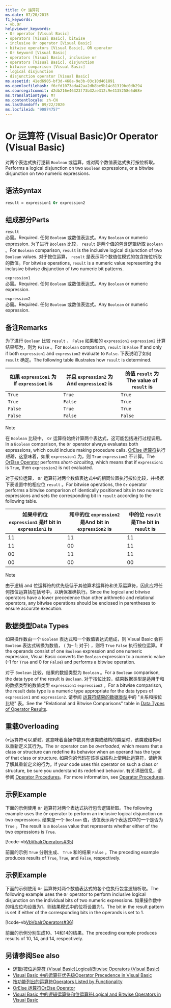 ```yaml
---
title: Or 运算符
ms.date: 07/20/2015
f1_keywords:
- vb.Or
helpviewer_keywords:
- Or operator [Visual Basic]
- operators [Visual Basic], bitwise
- inclusive Or operator [Visual Basic]
- bitwise operators [Visual Basic], OR operator
- Or keyword [Visual Basic]
- operators [Visual Basic], inclusive or
- operators [Visual Basic], disjunction
- bitwise comparison [Visual Basic]
- logical disjunction
- disjunction operator [Visual Basic]
ms.assetid: 41ed6905-bf3d-468a-9e3b-03c10d461891
ms.openlocfilehash: f6cfd1073ada42aa2db8be9b14c81319bc0db294
ms.sourcegitcommit: d2db216e46323f73b32ae312c9e4135258e5d68e
ms.translationtype: MT
ms.contentlocale: zh-CN
ms.lasthandoff: 09/22/2020
ms.locfileid: "90874757"
---
```

# <a name="or-operator-visual-basic"></a><span data-ttu-id="d1fc2-102">Or 运算符 (Visual Basic)</span><span class="sxs-lookup"><span data-stu-id="d1fc2-102">Or Operator (Visual Basic)</span></span>

<span data-ttu-id="d1fc2-103">对两个表达式执行逻辑 `Boolean` 或运算，或对两个数值表达式执行按位析取。</span><span class="sxs-lookup"><span data-stu-id="d1fc2-103">Performs a logical disjunction on two `Boolean` expressions, or a bitwise disjunction on two numeric expressions.</span></span>  
  
## <a name="syntax"></a><span data-ttu-id="d1fc2-104">语法</span><span class="sxs-lookup"><span data-stu-id="d1fc2-104">Syntax</span></span>  
  
```vb  
result = expression1 Or expression2  
```  
  
## <a name="parts"></a><span data-ttu-id="d1fc2-105">组成部分</span><span class="sxs-lookup"><span data-stu-id="d1fc2-105">Parts</span></span>  

 `result`  
 <span data-ttu-id="d1fc2-106">必需。</span><span class="sxs-lookup"><span data-stu-id="d1fc2-106">Required.</span></span> <span data-ttu-id="d1fc2-107">任何 `Boolean` 或数值表达式。</span><span class="sxs-lookup"><span data-stu-id="d1fc2-107">Any `Boolean` or numeric expression.</span></span> <span data-ttu-id="d1fc2-108">为了进行 `Boolean` 比较， `result` 是两个值的包含逻辑析取 `Boolean` 。</span><span class="sxs-lookup"><span data-stu-id="d1fc2-108">For `Boolean` comparison, `result` is the inclusive logical disjunction of two `Boolean` values.</span></span> <span data-ttu-id="d1fc2-109">对于按位运算， `result` 是表示两个数值位模式的包含按位析取的数值。</span><span class="sxs-lookup"><span data-stu-id="d1fc2-109">For bitwise operations, `result` is a numeric value representing the inclusive bitwise disjunction of two numeric bit patterns.</span></span>  
  
 `expression1`  
 <span data-ttu-id="d1fc2-110">必需。</span><span class="sxs-lookup"><span data-stu-id="d1fc2-110">Required.</span></span> <span data-ttu-id="d1fc2-111">任何 `Boolean` 或数值表达式。</span><span class="sxs-lookup"><span data-stu-id="d1fc2-111">Any `Boolean` or numeric expression.</span></span>  
  
 `expression2`  
 <span data-ttu-id="d1fc2-112">必需。</span><span class="sxs-lookup"><span data-stu-id="d1fc2-112">Required.</span></span> <span data-ttu-id="d1fc2-113">任何 `Boolean` 或数值表达式。</span><span class="sxs-lookup"><span data-stu-id="d1fc2-113">Any `Boolean` or numeric expression.</span></span>  
  
## <a name="remarks"></a><span data-ttu-id="d1fc2-114">备注</span><span class="sxs-lookup"><span data-stu-id="d1fc2-114">Remarks</span></span>  

 <span data-ttu-id="d1fc2-115">为了进行 `Boolean` 比较 `result` ， `False` 如果和的 `expression1` `expression2` 计算结果都为，则为 `False` 。</span><span class="sxs-lookup"><span data-stu-id="d1fc2-115">For `Boolean` comparison, `result` is `False` if and only if both `expression1` and `expression2` evaluate to `False`.</span></span> <span data-ttu-id="d1fc2-116">下表说明了如何 `result` 确定。</span><span class="sxs-lookup"><span data-stu-id="d1fc2-116">The following table illustrates how `result` is determined.</span></span>  
  
|<span data-ttu-id="d1fc2-117">如果 `expression1` 为 </span><span class="sxs-lookup"><span data-stu-id="d1fc2-117">If `expression1` is</span></span>|<span data-ttu-id="d1fc2-118">并且 `expression2` 为</span><span class="sxs-lookup"><span data-stu-id="d1fc2-118">And `expression2` is</span></span>|<span data-ttu-id="d1fc2-119">的值 `result` 为</span><span class="sxs-lookup"><span data-stu-id="d1fc2-119">The value of `result` is</span></span>|  
|-------------------------|--------------------------|------------------------------|  
|`True`|`True`|`True`|  
|`True`|`False`|`True`|  
|`False`|`True`|`True`|  
|`False`|`False`|`False`|  
  
> [!NOTE]
> <span data-ttu-id="d1fc2-120">在 `Boolean` 比较中， `Or` 运算符始终计算两个表达式，这可能包括进行过程调用。</span><span class="sxs-lookup"><span data-stu-id="d1fc2-120">In a `Boolean` comparison, the `Or` operator always evaluates both expressions, which could include making procedure calls.</span></span> <span data-ttu-id="d1fc2-121">[OrElse 运算符](orelse-operator.md)执行*短路*，这意味着，如果 `expression1` 为，则 `True` `expression2` 不计算。</span><span class="sxs-lookup"><span data-stu-id="d1fc2-121">The [OrElse Operator](orelse-operator.md) performs *short-circuiting*, which means that if `expression1` is `True`, then `expression2` is not evaluated.</span></span>  
  
 <span data-ttu-id="d1fc2-122">对于按位运算， `Or` 运算符对两个数值表达式中的相同位置执行按位比较，并根据下表设置中的相应位 `result` 。</span><span class="sxs-lookup"><span data-stu-id="d1fc2-122">For bitwise operations, the `Or` operator performs a bitwise comparison of identically positioned bits in two numeric expressions and sets the corresponding bit in `result` according to the following table.</span></span>  
  
|<span data-ttu-id="d1fc2-123">如果中的位 `expression1` 是</span><span class="sxs-lookup"><span data-stu-id="d1fc2-123">If bit in `expression1` is</span></span>|<span data-ttu-id="d1fc2-124">和中的位 `expression2` 是</span><span class="sxs-lookup"><span data-stu-id="d1fc2-124">And bit in `expression2` is</span></span>|<span data-ttu-id="d1fc2-125">中的位 `result` 是</span><span class="sxs-lookup"><span data-stu-id="d1fc2-125">The bit in `result` is</span></span>|  
|--------------------------------|---------------------------------|----------------------------|  
|<span data-ttu-id="d1fc2-126">1</span><span class="sxs-lookup"><span data-stu-id="d1fc2-126">1</span></span>|<span data-ttu-id="d1fc2-127">1</span><span class="sxs-lookup"><span data-stu-id="d1fc2-127">1</span></span>|<span data-ttu-id="d1fc2-128">1</span><span class="sxs-lookup"><span data-stu-id="d1fc2-128">1</span></span>|  
|<span data-ttu-id="d1fc2-129">1</span><span class="sxs-lookup"><span data-stu-id="d1fc2-129">1</span></span>|<span data-ttu-id="d1fc2-130">0</span><span class="sxs-lookup"><span data-stu-id="d1fc2-130">0</span></span>|<span data-ttu-id="d1fc2-131">1</span><span class="sxs-lookup"><span data-stu-id="d1fc2-131">1</span></span>|  
|<span data-ttu-id="d1fc2-132">0</span><span class="sxs-lookup"><span data-stu-id="d1fc2-132">0</span></span>|<span data-ttu-id="d1fc2-133">1</span><span class="sxs-lookup"><span data-stu-id="d1fc2-133">1</span></span>|<span data-ttu-id="d1fc2-134">1</span><span class="sxs-lookup"><span data-stu-id="d1fc2-134">1</span></span>|  
|<span data-ttu-id="d1fc2-135">0</span><span class="sxs-lookup"><span data-stu-id="d1fc2-135">0</span></span>|<span data-ttu-id="d1fc2-136">0</span><span class="sxs-lookup"><span data-stu-id="d1fc2-136">0</span></span>|<span data-ttu-id="d1fc2-137">0</span><span class="sxs-lookup"><span data-stu-id="d1fc2-137">0</span></span>|  
  
> [!NOTE]
> <span data-ttu-id="d1fc2-138">由于逻辑 and 位运算符的优先级低于其他算术运算符和关系运算符，因此应将任何按位运算括在括号中，以确保准确执行。</span><span class="sxs-lookup"><span data-stu-id="d1fc2-138">Since the logical and bitwise operators have a lower precedence than other arithmetic and relational operators, any bitwise operations should be enclosed in parentheses to ensure accurate execution.</span></span>  
  
## <a name="data-types"></a><span data-ttu-id="d1fc2-139">数据类型</span><span class="sxs-lookup"><span data-stu-id="d1fc2-139">Data Types</span></span>  

 <span data-ttu-id="d1fc2-140">如果操作数由一个 `Boolean` 表达式和一个数值表达式组成，则 Visual Basic 会将 `Boolean` 表达式转换为数值， ( 为– 1; 对于) ，则将 `True` `False` 执行按位运算。</span><span class="sxs-lookup"><span data-stu-id="d1fc2-140">If the operands consist of one `Boolean` expression and one numeric expression, Visual Basic converts the `Boolean` expression to a numeric value (–1 for `True` and 0 for `False`) and performs a bitwise operation.</span></span>  
  
 <span data-ttu-id="d1fc2-141">对于 `Boolean` 比较，结果的数据类型为 `Boolean` 。</span><span class="sxs-lookup"><span data-stu-id="d1fc2-141">For a `Boolean` comparison, the data type of the result is `Boolean`.</span></span> <span data-ttu-id="d1fc2-142">对于按位比较，结果数据类型是适用于和的数据类型的数值类型 `expression1` `expression2` 。</span><span class="sxs-lookup"><span data-stu-id="d1fc2-142">For a bitwise comparison, the result data type is a numeric type appropriate for the data types of `expression1` and `expression2`.</span></span> <span data-ttu-id="d1fc2-143">请参阅 [运算符结果的数据类型](data-types-of-operator-results.md)中的 "关系和按位比较" 表。</span><span class="sxs-lookup"><span data-stu-id="d1fc2-143">See the "Relational and Bitwise Comparisons" table in [Data Types of Operator Results](data-types-of-operator-results.md).</span></span>  
  
## <a name="overloading"></a><span data-ttu-id="d1fc2-144">重载</span><span class="sxs-lookup"><span data-stu-id="d1fc2-144">Overloading</span></span>  

 <span data-ttu-id="d1fc2-145">`Or`运算符可以*重载*，这意味着当操作数具有该类或结构的类型时，该类或结构可以重新定义其行为。</span><span class="sxs-lookup"><span data-stu-id="d1fc2-145">The `Or` operator can be *overloaded*, which means that a class or structure can redefine its behavior when an operand has the type of that class or structure.</span></span> <span data-ttu-id="d1fc2-146">如果你的代码在该类或结构上使用此运算符，请确保了解其重新定义的行为。</span><span class="sxs-lookup"><span data-stu-id="d1fc2-146">If your code uses this operator on such a class or structure, be sure you understand its redefined behavior.</span></span> <span data-ttu-id="d1fc2-147">有关详细信息，请参阅 [Operator Procedures](../../programming-guide/language-features/procedures/operator-procedures.md)。</span><span class="sxs-lookup"><span data-stu-id="d1fc2-147">For more information, see [Operator Procedures](../../programming-guide/language-features/procedures/operator-procedures.md).</span></span>  
  
## <a name="example"></a><span data-ttu-id="d1fc2-148">示例</span><span class="sxs-lookup"><span data-stu-id="d1fc2-148">Example</span></span>  

 <span data-ttu-id="d1fc2-149">下面的示例使用 `Or` 运算符对两个表达式执行包含逻辑析取。</span><span class="sxs-lookup"><span data-stu-id="d1fc2-149">The following example uses the `Or` operator to perform an inclusive logical disjunction on two expressions.</span></span> <span data-ttu-id="d1fc2-150">结果是一个 `Boolean` 值，该值表示两个表达式中的一个是否为 `True` 。</span><span class="sxs-lookup"><span data-stu-id="d1fc2-150">The result is a `Boolean` value that represents whether either of the two expressions is `True`.</span></span>  
  
 [!code-vb[VbVbalrOperators#35](~/samples/snippets/visualbasic/VS_Snippets_VBCSharp/VbVbalrOperators/VB/Class1.vb#35)]  
  
 <span data-ttu-id="d1fc2-151">前面的示例 `True` 分别生成、 `True` 和的结果 `False` 。</span><span class="sxs-lookup"><span data-stu-id="d1fc2-151">The preceding example produces results of `True`, `True`, and `False`, respectively.</span></span>  
  
## <a name="example"></a><span data-ttu-id="d1fc2-152">示例</span><span class="sxs-lookup"><span data-stu-id="d1fc2-152">Example</span></span>  

 <span data-ttu-id="d1fc2-153">下面的示例使用 `Or` 运算符对两个数值表达式的各个位执行包含逻辑析取。</span><span class="sxs-lookup"><span data-stu-id="d1fc2-153">The following example uses the `Or` operator to perform inclusive logical disjunction on the individual bits of two numeric expressions.</span></span> <span data-ttu-id="d1fc2-154">如果操作数中的相应位均设置为1，则结果模式中的位将设置为1。</span><span class="sxs-lookup"><span data-stu-id="d1fc2-154">The bit in the result pattern is set if either of the corresponding bits in the operands is set to 1.</span></span>  
  
 [!code-vb[VbVbalrOperators#36](~/samples/snippets/visualbasic/VS_Snippets_VBCSharp/VbVbalrOperators/VB/Class1.vb#36)]  
  
 <span data-ttu-id="d1fc2-155">前面的示例分别生成10、14和14的结果。</span><span class="sxs-lookup"><span data-stu-id="d1fc2-155">The preceding example produces results of 10, 14, and 14, respectively.</span></span>  
  
## <a name="see-also"></a><span data-ttu-id="d1fc2-156">另请参阅</span><span class="sxs-lookup"><span data-stu-id="d1fc2-156">See also</span></span>

- [<span data-ttu-id="d1fc2-157">逻辑/按位运算符 (Visual Basic)</span><span class="sxs-lookup"><span data-stu-id="d1fc2-157">Logical/Bitwise Operators (Visual Basic)</span></span>](logical-bitwise-operators.md)
- [<span data-ttu-id="d1fc2-158">Visual Basic 中的运算符优先级</span><span class="sxs-lookup"><span data-stu-id="d1fc2-158">Operator Precedence in Visual Basic</span></span>](operator-precedence.md)
- [<span data-ttu-id="d1fc2-159">按功能列出的运算符</span><span class="sxs-lookup"><span data-stu-id="d1fc2-159">Operators Listed by Functionality</span></span>](operators-listed-by-functionality.md)
- [<span data-ttu-id="d1fc2-160">OrElse 运算符</span><span class="sxs-lookup"><span data-stu-id="d1fc2-160">OrElse Operator</span></span>](orelse-operator.md)
- [<span data-ttu-id="d1fc2-161">Visual Basic 中的逻辑运算符和位运算符</span><span class="sxs-lookup"><span data-stu-id="d1fc2-161">Logical and Bitwise Operators in Visual Basic</span></span>](../../programming-guide/language-features/operators-and-expressions/logical-and-bitwise-operators.md)
